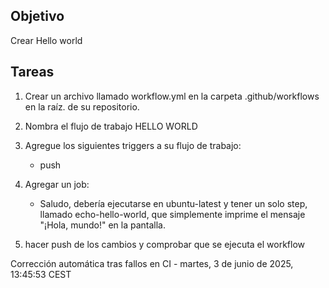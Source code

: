 ## Objetivo
Crear  Hello world

## Tareas
1. Crear un archivo llamado workflow.yml en la carpeta .github/workflows en la raíz.
   de su repositorio.
2. Nombra el flujo de trabajo HELLO WORLD
3. Agregue los siguientes triggers a su flujo de trabajo:
   - push
4. Agregar un job:
   - Saludo, debería ejecutarse en ubuntu-latest y tener un solo step, llamado echo-hello-world, que simplemente imprime el mensaje "¡Hola, mundo!" en la pantalla.
   
5. hacer push de los cambios y comprobar que se ejecuta el workflow

Corrección automática tras fallos en CI - martes,  3 de junio de 2025, 13:45:53 CEST
